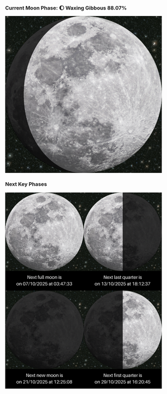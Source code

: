 ### Current Moon Phase: 🌔 Waxing Gibbous 88.07%
![Moon Phase](moonphase.png)
### Next Key Phases
![Gallery](gallery.png)